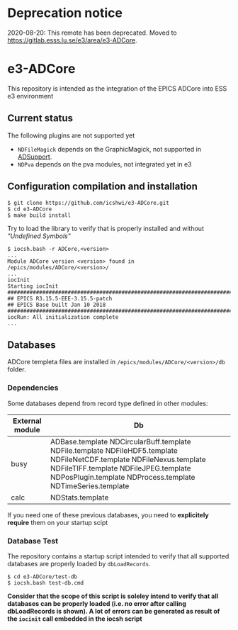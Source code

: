 # Deprecation notice

2020-08-20: This remote has been deprecated. Moved to https://gitlab.esss.lu.se/e3/area/e3-ADCore.

# e3-ADCore

This repository is intended as the integration of the EPICS ADCore into ESS e3 environment

## Current status

The following plugins are not supported yet

* `NDFileMagick`  depends on the GraphicMagick, not supported in [ADSupport](https://github.com/icshwi/e3-ADSupport).
* `NDPva` depends on the pva modules, not integrated yet in e3

## Configuration compilation and installation

```
$ git clone https://github.com/icshwi/e3-ADCore.git
$ cd e3-ADCore
$ make build install
```

Try to load the library to verify that is properly installed and without _"Undefined Symbols"_ 

```
$ iocsh.bash -r ADCore,<version>
...
Module ADCore version <version> found in /epics/modules/ADCore/<version>/
...
iocInit
Starting iocInit
############################################################################
## EPICS R3.15.5-EEE-3.15.5-patch
## EPICS Base built Jan 10 2018
############################################################################
iocRun: All initialization complete
...
```

## Databases

ADCore templeta files are installed in `/epics/modules/ADCore/<version>/db` folder. 

### Dependencies
Some databases depend from record type defined in other modules:

| External module | Db
|-----------------|--------------|
| busy | ADBase.template NDCircularBuff.template NDFile.template NDFileHDF5.template NDFileNetCDF.template NDFileNexus.template NDFileTIFF.template NDFileJPEG.template NDPosPlugin.template NDProcess.template NDTimeSeries.template |
| calc | NDStats.template |

If you need one of these previous databases, you need to __explicitely require__ them on your startup scipt  

### Database Test

The repository contains a startup script intended to verify that all supported databases are properly loaded by `dbLoadRecords`.

```
$ cd e3-ADCore/test-db
$ iocsh.bash test-db.cmd
```

__Consider that the scope of this script is soleley intend to verify that all databases can be properly loaded (i.e. no error after calling dbLoadRecords is shown). A lot of errors can be generated as result of the `iocinit` call embedded in the iocsh script__
